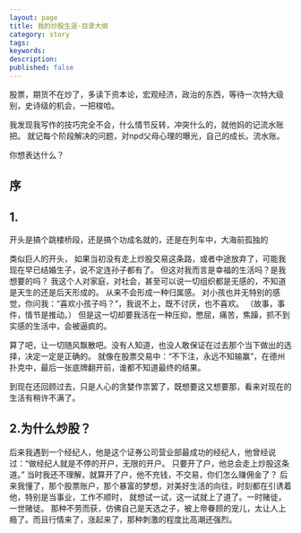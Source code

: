 ```yaml
---
layout: page
title: 我的炒股生涯-目录大纲
category: story
tags:
keywords:
description:
published: false
---
```

股票，期货不在炒了，多读下资本论，宏观经济，政治的东西，等待一次特大级别，史诗级的机会，一把梭哈。

我发现我写作的技巧完全不会，什么情节反转，冲突什么的，就他妈的记流水账把。
就记每个阶段解决的问题，对npd父母心理的曝光，自己的成长。流水账。

你想表达什么？

## 序
## 1.
开头是搞个跳楼桥段，还是搞个功成名就的，还是在列车中，大海前孤独的

类似巨人的开头，
如果当初没有走上炒股交易这条路，或者中途放弃了，可能我现在早已结婚生子，说不定连孙子都有了。
但这对我而言是幸福的生活吗？是我想要的吗？
我这个人对家庭，对社会，甚至可以说一切组织都是无感的，不知道是天生的还是后天形成的。
从来不会形成一种归属感。
对小孩也并无特别的感觉，你问我：“喜欢小孩子吗？”，我说不上，既不讨厌，也不喜欢。
（故事，事件，情节是推动。）
但是这一切却要我活在一种压抑，憋屈，痛苦，焦躁，抓不到实感的生活中，会被逼疯的。

算了吧，让一切随风飘散吧。没有人知道，也没人敢保证在过去那个当下做出的选择，决定一定是正确的。
就像在股票交易中：“不下注，永远不知输赢”，在德州扑克中，最后一张底牌翻开前，谁都不知道最终的结果。

到现在还回顾过去，只是人心的贪婪作祟罢了，既想要这又想要那，看来对现在的生活有稍许不满了。

## 2.为什么炒股？
后来我遇到一个经纪人，他是这个证券公司营业部最成功的经纪人，他曾经说过：“做经纪人就是不停的开户，无限的开户。
只要开了户，他总会走上炒股这条道。”
当时我还不理解，就算开了户，他不充钱，不交易，你们怎么赚佣金了？
后来我懂了，那个股票账户，那个暴富的梦想，对美好生活的向往，时刻都在引诱着他，特别是当事业，工作不顺时，
就想试一试，这一试就上了道了。一时赌徒，一世赌徒。
那种不劳而获，仿佛自己是天选之子，被上帝眷顾的宠儿，太让人上瘾了。而且行情来了，涨起来了，那种刺激的程度比高潮还强烈。

































